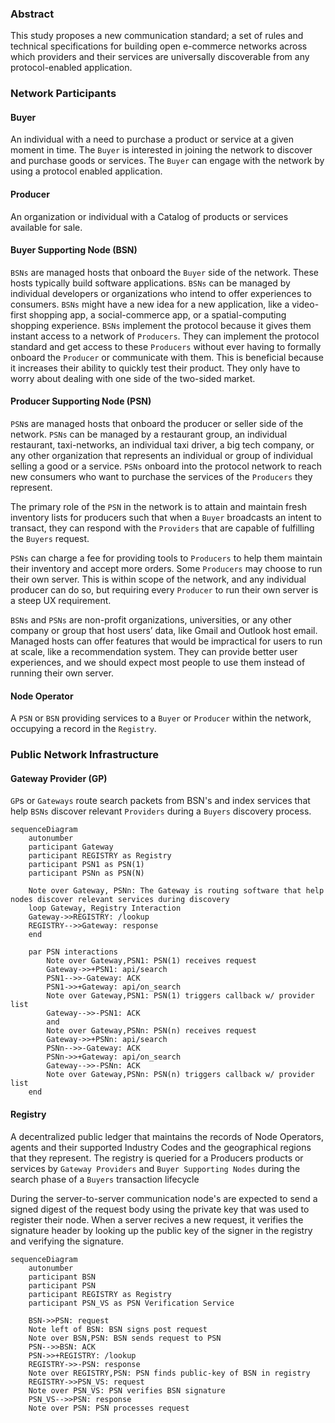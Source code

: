### Abstract

This study proposes a new communication standard; a set of rules and technical specifications for building open e-commerce networks across which providers and their services are universally discoverable from any protocol-enabled application. 

### Network Participants

#### Buyer
An individual with a need to purchase a product or service at a given moment in time. The `Buyer` is interested in joining the network to discover and purchase goods or services. The `Buyer` can engage with the network by using a protocol enabled application. 

#### Producer 
An organization or individual with a Catalog of products or services available for sale. 

#### Buyer Supporting Node (BSN)
`BSNs` are managed hosts that onboard the `Buyer` side of the network. These hosts typically build software applications. `BSNs` can be managed by individual developers or organizations who intend to offer experiences to consumers. `BSNs` might have a new idea for a new application, like a video-first shopping app, a social-commerce app, or a spatial-computing shopping experience. `BSNs` implement the protocol because it gives them instant access to a network of `Producers`. They can implement the protocol standard and get access to these `Producers` without ever having to formally onboard the `Producer` or communicate with them. This is beneficial because it increases their ability to quickly test their product. They only have to worry about dealing with one side of the two-sided market.

#### Producer Supporting Node (PSN)
`PSN`s are managed hosts that onboard the producer or seller side of the network. `PSNs` can be managed by a restaurant group, an individual restaurant, taxi-networks, an individual taxi driver, a big tech company, or any other organization that represents an individual or group of individual selling a good or a service. `PSNs` onboard into the protocol network to reach new consumers who want to purchase the services of the `Producers` they represent. 

The primary role of the `PSN` in the network is to attain and maintain fresh inventory lists for producers such that when a `Buyer` broadcasts an intent to transact, they can respond with the `Providers` that are capable of fulfilling the `Buyers` request.

`PSNs` can charge a fee for providing tools to `Producers` to help them maintain their inventory and accept more orders. Some `Producers` may choose to run their own server. This is within scope of the network, and any individual producer can do so, but requiring every `Producer` to run their own server is a steep UX requirement. 

`BSNs` and `PSNs` are non-profit organizations, universities, or any other company or group that host users’ data, like Gmail and Outlook host email. Managed hosts can offer features that would be impractical for users to run at scale, like a recommendation system. They can provide better user experiences, and we should expect most people to use them instead of running their own server.

#### Node Operator
A `PSN` or `BSN` providing services to a `Buyer` or `Producer` within the network, occupying a record in the `Registry`. 

### Public Network Infrastructure

#### Gateway Provider (GP)
`GP`s or `Gateways` route search packets from BSN's and index services that help `BSNs` discover relevant `Providers` during a `Buyers` discovery process.

```mermaid
sequenceDiagram
    autonumber
    participant Gateway
    participant REGISTRY as Registry
    participant PSN1 as PSN(1)
    participant PSNn as PSN(N)

    Note over Gateway, PSNn: The Gateway is routing software that help nodes discover relevant services during discovery
    loop Gateway, Registry Interaction
    Gateway->>REGISTRY: /lookup
    REGISTRY-->>Gateway: response
    end 

    par PSN interactions
        Note over Gateway,PSN1: PSN(1) receives request
        Gateway->>+PSN1: api/search
        PSN1-->>-Gateway: ACK
        PSN1->>+Gateway: api/on_search
        Note over Gateway,PSN1: PSN(1) triggers callback w/ provider list
        Gateway-->>-PSN1: ACK
        and
        Note over Gateway,PSNn: PSN(n) receives request
        Gateway->>+PSNn: api/search
        PSNn-->>-Gateway: ACK
        PSNn->>+Gateway: api/on_search
        Gateway-->>-PSNn: ACK
        Note over Gateway,PSNn: PSN(n) triggers callback w/ provider list
    end
 ```

#### Registry 
A decentralized public ledger that maintains the records of Node Operators, agents and their supported Industry Codes and the geographical regions that they represent. The registry is queried for a Producers products or services by `Gateway Providers` and `Buyer Supporting Nodes` during the search phase of a `Buyers` transaction lifecycle 

During the server-to-server communication node's are expected to send a signed digest of the request body using the private key that was used to register their node. When a server recives a new request, it verifies the signature header by looking up the public key of the signer in the registry and verifying the signature.

```mermaid
sequenceDiagram
    autonumber
    participant BSN
    participant PSN
    participant REGISTRY as Registry
    participant PSN_VS as PSN Verification Service

    BSN->>PSN: request
    Note left of BSN: BSN signs post request
    Note over BSN,PSN: BSN sends request to PSN
    PSN-->>BSN: ACK
    PSN->>+REGISTRY: /lookup
    REGISTRY->>-PSN: response
    Note over REGISTRY,PSN: PSN finds public-key of BSN in registry
    REGISTRY->>PSN_VS: request
    Note over PSN_VS: PSN verifies BSN signature
    PSN_VS-->>PSN: response
    Note over PSN: PSN processes request
```
